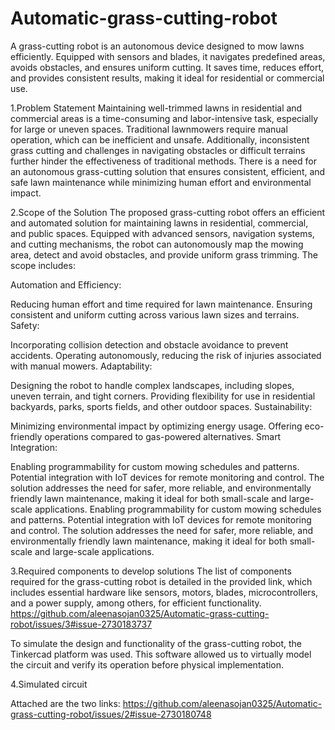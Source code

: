 # Automatic-grass-cutting-robot
A grass-cutting robot is an autonomous device designed to mow lawns efficiently. Equipped with sensors and blades, it navigates predefined areas, avoids obstacles, and ensures uniform cutting. It saves time, reduces effort, and provides consistent results, making it ideal for residential or commercial use.

1.Problem Statement
Maintaining well-trimmed lawns in residential and commercial areas is a time-consuming and labor-intensive task, especially for large or uneven spaces. Traditional lawnmowers require manual operation, which can be inefficient and unsafe. Additionally, inconsistent grass cutting and challenges in navigating obstacles or difficult terrains further hinder the effectiveness of traditional methods. There is a need for an autonomous grass-cutting solution that ensures consistent, efficient, and safe lawn maintenance while minimizing human effort and environmental impact.

2.Scope of the Solution
The proposed grass-cutting robot offers an efficient and automated solution for maintaining lawns in residential, commercial, and public spaces. Equipped with advanced sensors, navigation systems, and cutting mechanisms, the robot can autonomously map the mowing area, detect and avoid obstacles, and provide uniform grass trimming. The scope includes:

Automation and Efficiency:

Reducing human effort and time required for lawn maintenance.
Ensuring consistent and uniform cutting across various lawn sizes and terrains.
Safety:

Incorporating collision detection and obstacle avoidance to prevent accidents.
Operating autonomously, reducing the risk of injuries associated with manual mowers.
Adaptability:

Designing the robot to handle complex landscapes, including slopes, uneven terrain, and tight corners.
Providing flexibility for use in residential backyards, parks, sports fields, and other outdoor spaces.
Sustainability:

Minimizing environmental impact by optimizing energy usage.
Offering eco-friendly operations compared to gas-powered alternatives.
Smart Integration:

Enabling programmability for custom mowing schedules and patterns.
Potential integration with IoT devices for remote monitoring and control.
The solution addresses the need for safer, more reliable, and environmentally friendly lawn maintenance, making it ideal for both small-scale and large-scale applications.
Enabling programmability for custom mowing schedules and patterns.
Potential integration with IoT devices for remote monitoring and control.
The solution addresses the need for safer, more reliable, and environmentally friendly lawn maintenance, making it ideal for both small-scale and large-scale applications.

3.Required components to develop solutions
The list of components required for the grass-cutting robot is detailed in the provided link, which includes essential hardware like sensors, motors, blades, microcontrollers, and a power supply, among others, for efficient functionality.
https://github.com/aleenasojan0325/Automatic-grass-cutting-robot/issues/3#issue-2730183737

To simulate the design and functionality of the grass-cutting robot, the Tinkercad platform was used. This software allowed us to virtually model the circuit and verify its operation before physical implementation.

4.Simulated circuit

Attached are the two links:
https://github.com/aleenasojan0325/Automatic-grass-cutting-robot/issues/2#issue-2730180748










